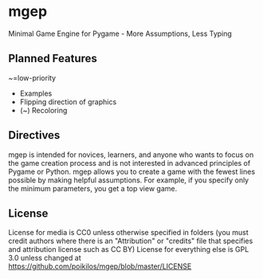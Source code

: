 # mgep
Minimal Game Engine for Pygame - More Assumptions, Less Typing

## Planned Features
~=low-priority
* Examples
* Flipping direction of graphics
* (~) Recoloring

## Directives
mgep is intended for novices, learners, and anyone who wants to focus on the game creation process and is not interested in advanced principles of Pygame or Python. mgep allows you to create a game with the fewest lines possible by making helpful assumptions. For example, if you specify only the minimum parameters, you get a top view game.

## License
License for media is CC0 unless otherwise specified in folders (you must credit authors where there is an "Attribution" or "credits" file that specifies and attribution license such as CC BY)
License for everything else is GPL 3.0 unless changed at https://github.com/poikilos/mgep/blob/master/LICENSE

